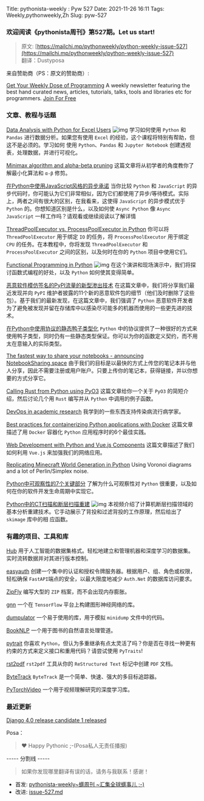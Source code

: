 Title: pythonista-weekly : Pyw 527
Date: 2021-11-26 16:11
Tags: Weekly,pythonweekly,Zh 
Slug: pyw-527


### 欢迎阅读《pythonista周刊》第527期。Let us start!


>原文: [https://mailchi.mp/pythonweekly/python-weekly-issue-527](https://mailchi.mp/pythonweekly/python-weekly-issue-527)  
>翻译：Dustyposa

来自赞助商（PS：原文的赞助商）:

[Get Your Weekly Dose of Programming](https://www.programmerweekly.com/?utm_source=pwad&utm_medium=newsletter)
A weekly newsletter featuring the best hand curated news, articles, tutorials, talks, tools and libraries etc for programmers. [Join For Free](https://www.programmerweekly.com/?utm_source=pwad&utm_medium=newsletter)

### 文章、教程与话题

[Data Analysis with Python for Excel Users](https://www.youtube.com/watch?v=WcDaZ67TVRo) ![img](https://mcusercontent.com/e2e180baf855ac797ef407fc7/images/af76283a-6e65-436c-967a-900427cf6399.png)
学习如何使用 `Python` 和 `Pandas` 进行数据分析。如果您有使用 `Excel` 的经验，这个课程将特别有帮助，但这不是必须的。学习如何 使用 `Python`、`Pandas` 和 `Jupyter Notebook` 创建透视表，处理数据，并进行可视化。

[Minimax algorithm and alpha-beta pruning](https://mathspp.com/blog/minimax-algorithm-and-alpha-beta-pruning)
这篇文章将从初学者的角度教你了解最小化算法和 `α-β` 修剪。

[在Python中使用JavaScript风格的异步承诺](https://blog.miguelgrinberg.com/post/using-javascript-style-async-promises-in-python)
当你比较 `Python` 和 `JavaScript` 的异步代码时，你可能认为它们非常相似，因为它们都使用了异步/等待模式。实际上，两者之间有很大的区别，在我看来，这使得 `JavaScript` 的异步模式优于 `Python` 的。你想知道区别是什么，以及如何使 `Async Python` 像 `Async JavaScript` 一样工作吗？请观看或继续阅读以了解详情

[ThreadPoolExecutor vs. ProcessPoolExecutor in Python](https://superfastpython.com/threadpoolexecutor-vs-processpoolexecutor/)
你可以将 `ThreadPoolExecutor` 用于绑定 `IO` 的任务，将 `ProcessPoolExecutor` 用于绑定 `CPU` 的任务。在本教程中，你将发现 `ThreadPoolExecutor` 和 `ProcessPoolExecutor` 之间的区别，以及何时在你的 `Python` 项目中使用它们。 

[Functional Programming in Python](https://www.youtube.com/watch?v=aQ3aKxdUXys) ![img](https://mcusercontent.com/e2e180baf855ac797ef407fc7/images/af76283a-6e65-436c-967a-900427cf6399.png)
在这个演讲和现场演示中，我们将探讨函数式编程的好处，以及 `Python` 如何使其变得简单。

[恶意软件模仿签名的PyPI流量的新型渗出技术](https://jfrog.com/blog/python-malware-imitates-signed-pypi-traffic-in-novel-exfiltration-technique/)
在这篇文章中，我们将分享我们最近发现并向 `PyPI` 维护者披露的11个新的恶意软件包的细节（他们及时删除了这些包）。基于我们的最新发现，在这篇文章中，我们强调了 `Python` 恶意软件开发者为了避免被发现并留在存储库中以感染尽可能多的机器而使用的一些更先进的技术。

[在Python中使用协议的静态鸭子类型化](https://www.daan.fyi/writings/python-protocols)
`Python` 中的协议提供了一种很好的方式来使用鸭子类型，同时仍有一些静态类型保证。你可以为你的函数定义契约，而不用太在意输入的实际类型。

[The fastest way to share your notebooks - announcing NotebookSharing.space](https://words.yuvi.in/post/announcing-notebooksharing-space/)
由于我们的目标是以最快的方式上传您的笔记本并与他人分享，因此不需要注册或用户账户。只要上传你的笔记本，获得链接，并以你想要的方式分享它。

[Calling Rust from Python using PyO3](https://saidvandeklundert.net/learn/2021-11-18-calling-rust-from-python-using-pyo3/)
这篇文章给你一个关于 `PyO3` 的简短介绍，然后讨论几个用 `Rust` 编写并从 `Python` 中调用的例子函数。

[DevOps in academic research](https://mattsegal.dev/devops-academic-research.html)
我学到的一些东西支持传染病流行病学家。

[Best practices for containerizing Python applications with Docker](https://snyk.io/blog/best-practices-containerizing-python-docker/)
这篇文章描述了用 `Docker` 容器化 `Python` 应用程序时的6个最佳实践。 

[Web Development with Python and Vue.js Components](https://blog.reverielabs.com/python-vue-components/)
这篇文章描述了我们如何利用 `Vue.js` 来加强我们的网络应用。

[Replicating Minecraft World Generation in Python](https://t.co/ZuqXKE7DZ6)
Using Voronoi diagrams and a lot of Perlin/Simplex noise.

[Python中可观察性的7个关键部分](https://opensource.com/article/21/11/observability-python)
了解为什么可观察性对 `Python` 很重要，以及如何在你的软件开发生命周期中实现它。

[Python中的CT扫描和断层扫描重建](https://www.youtube.com/watch?v=qfAS8seVYvU) ![img](https://mcusercontent.com/e2e180baf855ac797ef407fc7/images/af76283a-6e65-436c-967a-900427cf6399.png)
本视频介绍了计算机断层扫描领域的基本分析重建技术。它手动展示了背投和过滤背投的工作原理，然后给出了 `skimage` 库中的相 应函数。

### 有趣的项目、工具和库

[Hub](https://github.com/activeloopai/Hub)
用于人工智能的数据集格式。轻松地建立和管理机器和深度学习的数据集。实时流转数据并对其进行版本控制。

[easyauth](https://github.com/codemation/easyauth)
创建一个集中的认证和授权令牌服务器。根据用户、组、角色或权限，轻松确保 `FastAPI`端点的安全，以最大限度地减少 `Auth.Net` 的数据库访问要求。

[ZipFly](https://github.com/BuzonIO/zipfly)
编写大型的 `ZIP` 档案，而不会出现内存膨胀。

[gnn](https://github.com/tensorflow/gnn)
一个在 `TensorFlow` 平台上构建图形神经网络的库。

[dumpulator](https://github.com/mrexodia/dumpulator)
一个易于使用的库，用于模拟 `minidump` 文件中的代码。

[BookNLP](https://github.com/booknlp/booknlp)
一个用于图书的自然语言处理管道。

[pytrait](https://github.com/xrudelis/pytrait)
你喜欢 `Python`，但认为多重继承有点太灵活了吗？你是否在寻找一种更有约束的方式来定义接口和重用代码？请尝试使用 `PyTraits`!

[rst2pdf](https://rst2pdf.org/)
`rst2pdf` 工具从你的 `ReStructured Text` 标记中创建 `PDF` 文档。

[ByteTrack](https://github.com/ifzhang/ByteTrack)
`ByteTrack` 是一个简单、快速、强大的多目标追踪器。

[PyTorchVideo](https://pytorchvideo.org/)
一个用于视频理解研究的深度学习库。

### 最近更新

[Django 4.0 release candidate 1 released](https://www.djangoproject.com/weblog/2021/nov/22/django-40-rc1/)

Posa：

> ❤️ Happy Pythonic ;-(Posa私人无责任播报)  


----- 分割线 -----

> 如果你发现哪里翻译有误的话，请务与我联系！感谢！


- 首发: [pythonista-weekly~蠎周刊 ~汇集全球蠎事儿 ;-)](http://weekly.pychina.org/python-weekly/pyw-527.html)
- 改进: [issue-527.md](https://github.com/PyChina/weekly/blob/master/content/python-weekly/issue%23527.md)

